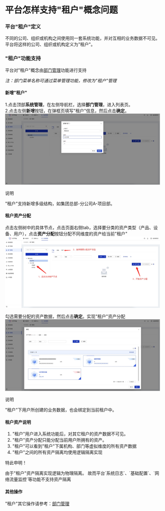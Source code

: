 # 平台怎样支持"租户"概念问题

### 平台"租户"定义

不同的公司、组织或机构之间使用同一套系统功能，并对互相的业务数据不可见。平台将这样的公司、组织或机构定义为"租户"。

### "租户"功能支持

平台对"租户"概念由[部门管理](/System_settings/Basic_configuration13.md#部门管理)功能进行支持

*注：部门菜单名称可通过菜单管理功能，修改为"租户"管理*

#### 新增"租户"

1.点击顶部**系统管理**，在左侧导航栏，选择**部门管理**，进入列表页。</br>
2.点击左侧**新增**按钮，在弹框页填写"租户"信息，然后点击**确定**。</br>
![租户新增](./images/tenant-add.jpg)

<div class='explanation primary'>
  <p class='explanation-title-warp'>
    <span class='iconfont icon-bangzhu explanation-icon'></span>
    <span class='explanation-title font-weight'>说明</span>
  </p>
"租户"支持新增多级结构，如集团总部-分公司A-项目部。
</div>


#### 租户资产分配

点击左侧树中的具体节点，点击页面右侧tab，选择要分类的资产类型（产品、设备、用户），点击**资产分配**按钮分配不同维度的资产给当前"租户"
![资产分配步骤](./images/asset-distribution.jpg)

勾选需要分配的资产数据，然后点击**确定**。实现"租户"资产分配
![资产分配步骤](./images/asset-bind.jpg)


<div class='explanation primary'>
  <p class='explanation-title-warp'>
    <span class='iconfont icon-bangzhu explanation-icon'></span>
    <span class='explanation-title font-weight'>说明</span>
  </p>
"租户"下用户所创建的业务数据，也会绑定到当前租户中。
</div>

#### 租户资产说明

1. "租户"用户进入系统功能后，对其它租户的资产数据不可见。
2. "租户"资产分配只能分配当前用户所拥有的资产。
3. "租户"可以看到"租户"下属机构、部门等虚拟维度的所有资产数据
4. "租户"之间的所有资产隔离均使用逻辑隔离实现

<div class='explanation warning'>
  <p class='explanation-title-warp'>
    <span class='iconfont icon-jinggao explanation-icon'></span>
    <span class='explanation-title font-weight'>特此申明！</span>
  </p>
   由于"租户"资产隔离实现逻辑为物理隔离。 故而平台`系统日志`、`基础配置`、`网络流量监控`等功能不支持资产隔离
</div>

#### 其他操作

"租户"其它操作请参考：[部门管理](/System_settings/Basic_configuration13.md#部门管理)
